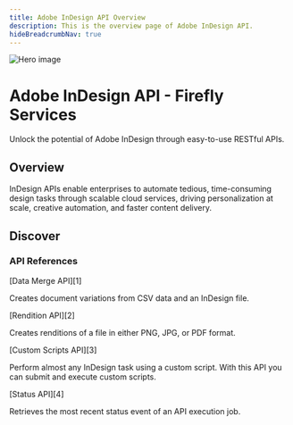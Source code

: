 ```yaml
---
title: Adobe InDesign API Overview
description: This is the overview page of Adobe InDesign API.
hideBreadcrumbNav: true
---
```


<Hero slots="image, heading, text" background="rgb(64, 34, 138)"/>

![Hero image](./hero.png)

# Adobe InDesign API - Firefly Services

Unlock the potential of Adobe InDesign through easy-to-use RESTful APIs.

## Overview

InDesign APIs enable enterprises to automate tedious, time-consuming design tasks through scalable cloud services, driving personalization at scale, creative automation, and faster content delivery.

## Discover

<DiscoverBlock slots="heading, link, text"/>

### API References

[Data Merge API][1]

Creates document variations from CSV data and an InDesign file.

<DiscoverBlock slots="link, text"/>

[Rendition API][2]

Creates renditions of a file in either PNG, JPG, or PDF format.

<DiscoverBlock slots="link, text"/>

[Custom Scripts API][3]

Perform almost any InDesign task using a custom script. With this API you can submit and execute custom scripts.

<DiscoverBlock slots="link, text"/>

[Status API][4]

Retrieves the most recent status event of an API execution job.
